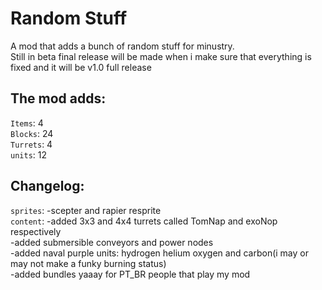 # Random Stuff
A mod that adds a bunch of random stuff for minustry.
<br> Still in beta final release will be made when i make sure that everything is fixed and it will be v1.0 full release

## The mod adds: 
`Items`: 4
<br>`Blocks`: 24
<br>`Turrets`: 4
<br>`units`: 12

## Changelog:
`sprites`: -scepter and rapier resprite
<br>`content`: -added 3x3 and 4x4 turrets called TomNap and exoNop respectively
<br>-added submersible conveyors and power nodes
<br>-added naval purple units: hydrogen helium oxygen and carbon(i may or may not make a funky burning status)
<br>-added bundles yaaay for PT_BR people that play my mod

